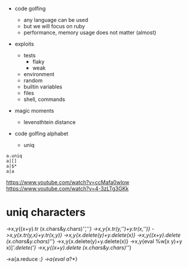 * code golfing
  * any language can be used
  * but we will focus on ruby
  * performance, memory usage does not matter (almost)

* exploits
  * tests
    * flaky
    * weak
  * environment
  * random
  * builtin variables
  * files
  * shell, commands

* magic moments
  * levensthtein distance

* code golfing alphabet
  * uniq
```
a.uniq
a|[]
a|$*
a|a
```

https://www.youtube.com/watch?v=ccMafa0wlow
https://www.youtube.com/watch?v=4-3zLTg3GKk



# uniq characters
->x,y{(x+y).tr (x.chars&y.chars)*'',''}
->x,y{x.tr(y,'')+y.tr(x,'')}
->x,y{x.tr(y,x)+y.tr(x,y)}
->x,y{x.delete(y)+y.delete(x)}
->x,y{(x+y).delete (x.chars&y.chars)*''}
->x,y{x.delete(y)+y.delete(x)}
->x,y{eval %w[x y)+y x)]*'.delete('}
->x,y{(x+y).delete (x.chars&y.chars)*''}


->a{a.reduce :*}
->a{eval a*?*}
